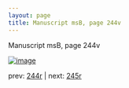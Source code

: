 ```yaml
---
layout: page
title: Manuscript msB, page 244v
---
```


Manuscript msB, page 244v

[![image](http://www.homermultitext.org/iipsrv?OBJ=IIP,1.0&FIF=/project/homer/pyramidal/deepzoom/hmt/vbbifolio/pending/vb_244v_245r.tif&WID=100&CVT=JPEG)](http://www.homermultitext.org/ict2/?urn=urn:cite2:hmt:vbbifolio.pending:vb_244v_245r)

prev:  [244r](../244r) | next:  [245r](../245r)

